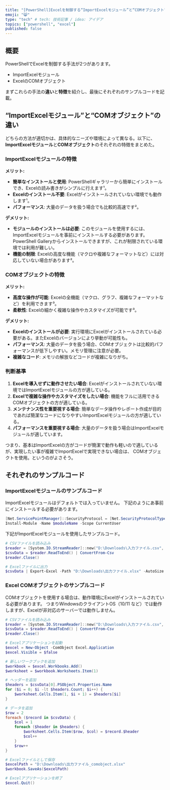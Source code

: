 ```yaml
---
title: "[PowerShell]Excelを制御する“ImportExcelモジュール”と“COMオブジェクト”の2つを比較"
emoji: "😸"
type: "tech" # tech: 技術記事 / idea: アイデア
topics: ["powershell", "excel"]
published: false
---
```

## 概要

PowerShellでExcelを制御する手法が2つがあります。

- ImportExcelモジュール
- ExcelのCOMオブジェクト

まずこれらの手法の**違い**と**特徴**を紹介し、最後にそれぞれのサンプルコードを記載。

## “ImportExcelモジュール”と“COMオブジェクト”の違い

どちらの方法が適切かは、具体的なニーズや環境によって異なる。以下に、**ImportExcelモジュール**と**COMオブジェクト**のそれぞれの特徴をまとめた。

### ImportExcelモジュールの特徴

**メリット:**

- **簡単なインストールと使用**: PowerShellギャラリーから簡単にインストールでき、Excelの読み書きがシンプルに行えます¹。
- **Excelのインストール不要**: Excelがインストールされていない環境でも動作します¹。
- **パフォーマンス**: 大量のデータを扱う場合でも比較的高速です²。

**デメリット:**

- **モジュールのインストールは必要**: このモジュールを使用するには、ImportExcelモジュールを事前にインストールする必要があります。PowerShell Galleryからインストールできますが、これが制限されている環境では利用が難しい。
- **機能の制限**: Excelの高度な機能（マクロや複雑なフォーマットなど）には対応していない場合があります²。

### COMオブジェクトの特徴

**メリット:**

- **高度な操作が可能**: Excelの全機能（マクロ、グラフ、複雑なフォーマットなど）を利用できます³。
- **柔軟性**: Excelの細かく複雑な操作やカスタマイズが可能です³。

**デメリット:**

- **Excelのインストールが必要**: 実行環境にExcelがインストールされている必要がある。またExcelのバージョンにより挙動が可能性も。
- **パフォーマンス**: 大量のデータを扱う場合、COMオブジェクトは比較的パフォーマンスが低下しやすい。メモリ管理に注意が必要。
- **複雑なコード**: メモリの解放などコードが複雑になりがち。

### 判断基準

1. **Excelを導入せずに動作させたい場合**: Excelがインストールされていない環境ではImportExcelモジュールの方が適している。
1. **Excelで複雑な操作やカスタマイズをしたい場合**: 機能をフルに活用できるCOMオブジェクトの方が適している。
1. **メンテナンス性を重要視する場合**: 簡単なデータ操作やレポート作成が目的であれば簡潔なコードになりやすいImportExcelモジュールの方が適している。
1. **パフォーマンスを重要視する場合**: 大量のデータを扱う場合はImportExcelモジュールが適しています。

つまり、基本はImportExcelの方がコードが簡潔で動作も軽いので適しているが、実現したい事が複雑でImportExcelで実現できない場合は、
COMオブジェクトを使用。というのがよさそう。

## それぞれのサンプルコード

### ImportExcelモジュールのサンプルコード

ImportExcelモジュールはデフォルトでは入っていません。
下記のようにあ事前にインストールする必要があります。

```powershell
[Net.ServicePointManager]::SecurityProtocol = [Net.SecurityProtocolType]::Tls12
Install-Module -Name $moduleName -Scope CurrentUser
```

下記がImportExcelモジュールを使用したサンプルコード。

```powershell
# CSVファイルを読み込み
$reader = [System.IO.StreamReader]::new("D:\Downloads\入力ファイル.csv", [System.Text.Encoding]::GetEncoding(932))
$csvData = $reader.ReadToEnd() | ConvertFrom-Csv
$reader.Close()

# Excelファイルに出力
$csvData | Export-Excel -Path "D:\Downloads\出力ファイル.xlsx" -AutoSize
```

### Excel COMオブジェクトのサンプルコード

COMオブジェクトを使用する場合は、動作環境にExcelがインストールされている必要があります。
つまりWindowsのクライアントOS（10/11 など）では動作しますが、Excelが非対応のサーバーでは動作しません。

```powershell
# CSVファイルを読み込み
$reader = [System.IO.StreamReader]::new("D:\Downloads\入力ファイル.csv", [System.Text.Encoding]::GetEncoding(932))
$csvData = $reader.ReadToEnd() | ConvertFrom-Csv
$reader.Close()

# Excelアプリケーションを起動
$excel = New-Object -ComObject Excel.Application
$excel.Visible = $false

# 新しいワークブックを追加
$workbook = $excel.Workbooks.Add()
$worksheet = $workbook.Worksheets.Item(1)

# ヘッダーを追加
$headers = $csvData[0].PSObject.Properties.Name
for ($i = 0; $i -lt $headers.Count; $i++) {
    $worksheet.Cells.Item(1, $i + 1) = $headers[$i]
}

# データを追加
$row = 2
foreach ($record in $csvData) {
    $col = 1
    foreach ($header in $headers) {
        $worksheet.Cells.Item($row, $col) = $record.$header
        $col++
    }
    $row++
}

# Excelファイルとして保存
$excelPath = "D:\Downloads\出力ファイル_comobject.xlsx"
$workbook.SaveAs($excelPath)

# Excelアプリケーションを終了
$excel.Quit()
```
